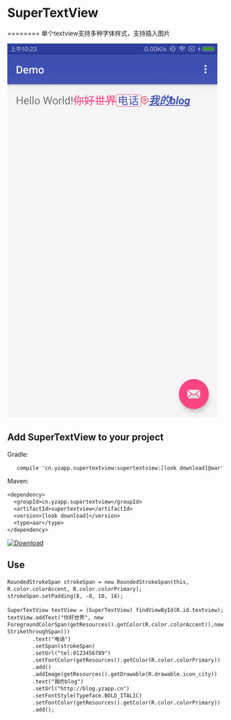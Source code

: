# SuperTextView
========
单个textview支持多种字体样式，支持插入图片

<img src="img\img_1.png" />

Add SuperTextView to your project
----------------------------
Gradle:
```
   compile 'cn.yzapp.supertextview:supertextview:[look download]@aar'
```

Maven:
```
<dependency>
  <groupId>cn.yzapp.supertextview</groupId>
  <artifactId>supertextview</artifactId>
  <version>[look download]</version>
  <type>aar</type>
</dependency>
```
[ ![Download](https://api.bintray.com/packages/nesror/maven/SuperTextView/images/download.svg) ](https://bintray.com/artifact/download/nesror/maven/cn/yzapp/supertextview/supertextview/0.0.2/supertextview-0.0.2.aar)

Use
----------------------------
~~~~{java}
RoundedStrokeSpan strokeSpan = new RoundedStrokeSpan(this, R.color.colorAccent, R.color.colorPrimary);
strokeSpan.setPadding(8, -8, 10, 18);

SuperTextView textView = (SuperTextView) findViewById(R.id.textview);
textView.addText("你好世界", new ForegroundColorSpan(getResources().getColor(R.color.colorAccent)),new StrikethroughSpan())
        .text("电话")
        .setSpan(strokeSpan)
        .setUrl("tel:0123456789")
        .setFontColor(getResources().getColor(R.color.colorPrimary))
        .add()
        .addImage(getResources().getDrawable(R.drawable.icon_city))
        .text("我的blog")
        .setUrl("http://blog.yzapp.cn")
        .setFontStyle(Typeface.BOLD_ITALIC)
        .setFontColor(getResources().getColor(R.color.colorPrimary))
        .add();
~~~~
